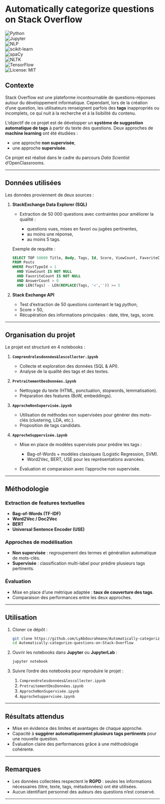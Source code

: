 # Automatically categorize questions on Stack Overflow

![Python](https://img.shields.io/badge/Python-3.10%2B-blue?logo=python)  
![Jupyter](https://img.shields.io/badge/Jupyter-Notebook-orange?logo=jupyter)  
![NLP](https://img.shields.io/badge/NLP-Text%20Processing-lightgrey?logo=readthedocs)  
![scikit-learn](https://img.shields.io/badge/scikit--learn-ML-orange?logo=scikit-learn)  
![spaCy](https://img.shields.io/badge/spaCy-NLP-green?logo=spacy)  
![NLTK](https://img.shields.io/badge/NLTK-Text%20Mining-yellow?logo=nltk)  
![TensorFlow](https://img.shields.io/badge/TensorFlow-Embeddings-orange?logo=tensorflow)  
![License: MIT](https://img.shields.io/badge/License-MIT-yellow.svg)


## Contexte

Stack Overflow est une plateforme incontournable de questions-réponses autour du développement informatique.
Cependant, lors de la création d’une question, les utilisateurs renseignent parfois des **tags** inappropriés ou incomplets, ce qui nuit à la recherche et à la lisibilité du contenu.

L’objectif de ce projet est de développer un **système de suggestion automatique de tags** à partir du texte des questions.
Deux approches de **machine learning** ont été étudiées :

* une approche **non supervisée**,
* une approche **supervisée**.

Ce projet est réalisé dans le cadre du parcours *Data Scientist* d’OpenClassrooms.

---

## Données utilisées

Les données proviennent de deux sources :

1. **StackExchange Data Explorer (SQL)**

   * Extraction de 50 000 questions avec contraintes pour améliorer la qualité :

     * questions vues, mises en favori ou jugées pertinentes,
     * au moins une réponse,
     * au moins 5 tags.

   Exemple de requête :

   ```sql
   SELECT TOP 50000 Title, Body, Tags, Id, Score, ViewCount, FavoriteCount, AnswerCount
   FROM Posts
   WHERE PostTypeId = 1
     AND ViewCount IS NOT NULL
     AND FavoriteCount IS NOT NULL
     AND AnswerCount > 0
     AND LEN(Tags) - LEN(REPLACE(Tags, '<','')) >= 5
   ```

2. **Stack Exchange API**

   * Test d’extraction de 50 questions contenant le tag *python*,
   * Score > 50,
   * Récupération des informations principales : date, titre, tags, score.

---

## Organisation du projet

Le projet est structuré en 4 notebooks :

1. **`Comprendrelesdonnées&lescollecter.ipynb`**

   * Collecte et exploration des données (SQL & API).
   * Analyse de la qualité des tags et des textes.

2. **`PretraitementDesDonnées.ipynb`**

   * Nettoyage du texte (HTML, ponctuation, stopwords, lemmatisation).
   * Préparation des features (BoW, embeddings).

3. **`ApprocheNonSupervisée.ipynb`**

   * Utilisation de méthodes non supervisées pour générer des mots-clés (clustering, LDA, etc.).
   * Proposition de tags candidats.

4. **`ApprocheSuppervisée.ipynb`**

   * Mise en place de modèles supervisés pour prédire les tags :

     * Bag-of-Words + modèles classiques (Logistic Regression, SVM).
     * Word2Vec, BERT, USE pour les représentations avancées.
   * Évaluation et comparaison avec l’approche non supervisée.

---

## Méthodologie

### Extraction de features textuelles

* **Bag-of-Words (TF-IDF)**
* **Word2Vec / Doc2Vec**
* **BERT**
* **Universal Sentence Encoder (USE)**

### Approches de modélisation

* **Non supervisée** : regroupement des termes et génération automatique de mots-clés.
* **Supervisée** : classification multi-label pour prédire plusieurs tags pertinents.

### Évaluation

* Mise en place d’une métrique adaptée : **taux de couverture des tags**.
* Comparaison des performances entre les deux approches.

---

##  Utilisation

1. Cloner ce dépôt :

   ```bash
   git clone https://github.com/LyAbdourahmane/Automatically-categorize-questions-on-Stack-Overflow.git
   cd Automatically-categorize-questions-on-Stack-Overflow
   ```

2. Ouvrir les notebooks dans **Jupyter** ou **JupyterLab** :

   ```bash
   jupyter notebook
   ```

3. Suivre l’ordre des notebooks pour reproduire le projet :

   1. `Comprendrelesdonnées&lescollecter.ipynb`
   2. `PretraitementDesDonnées.ipynb`
   3. `ApprocheNonSupervisée.ipynb`
   4. `ApprocheSuppervisée.ipynb`

---

## Résultats attendus

* Mise en évidence des limites et avantages de chaque approche.
* Capacité à **suggérer automatiquement plusieurs tags pertinents** pour une nouvelle question.
* Évaluation claire des performances grâce à une méthodologie cohérente.

---

## Remarques

* Les données collectées respectent le **RGPD** : seules les informations nécessaires (titre, texte, tags, métadonnées) ont été utilisées.
* Aucun identifiant personnel des auteurs des questions n’est conservé.

---
